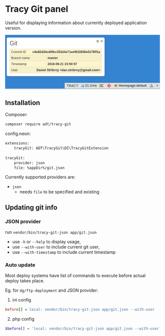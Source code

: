 # Tracy Git panel

Useful for displaying information about currently deployed application version.

![Screenshot](asset/screenshot-1.png)

## Installation

Composer:
```sh
composer require adt/tracy-git
```

config.neon:
```neon
extensions:
	tracyGit: ADT\TracyGit\DI\TracyGitExtension

tracyGit:
	provider: json
	file: %appDir%/git.json
```

Currently supported providers are:

- `json`
  - needs `file` to be specified and existing

## Updating git info

### JSON provider

run `vendor/bin/tracy-git-json app/git.json`

- use `-h` or `--help` to display usage,
- use `--with-user` to include current git user,
- use `--with-timestamp` to include current timestamp

### Auto update

Most deploy systems have list of commands to execute before actual deploy takes place.

Eg. for `dg/ftp-deployment` and JSON provider:

1. ini config
```ini
before[] = local: vendor/bin/tracy-git-json app/git.json --with-user
```
2. php config
```php
$before[] = 'local: vendor/bin/tracy-git-json app/git.json --with-user';
```